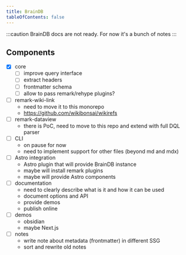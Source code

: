 ```yaml
---
title: BrainDB
tableOfContents: false
---
```


:::caution
BrainDB docs are not ready. For now it's a bunch of notes
:::

## Components

- [x] core
  - [ ] improve query interface
  - [ ] extract headers
  - [ ] frontmatter schema
  - [ ] allow to pass remark/rehype plugins?
- [ ] remark-wiki-link
  - need to move it to this monorepo
  - https://github.com/wikibonsai/wikirefs
- [ ] remark-dataview
  - there is PoC, need to move to this repo and extend with full DQL parser
- [ ] CLI
  - on pause for now
  - need to implement support for other files (beyond md and mdx)
- [ ] Astro integration
  - Astro plugin that will provide BrainDB instance
  - maybe will install remark plugins
  - maybe will provide Astro components
- [ ] documentation
  - need to clearly describe what is it and how it can be used
  - document options and API
  - provide demos
  - publish online
- [ ] demos
  - obsidian
  - maybe Next.js
- [ ] notes
  - write note about metadata (frontmatter) in different SSG
  - sort and rewrite old notes
